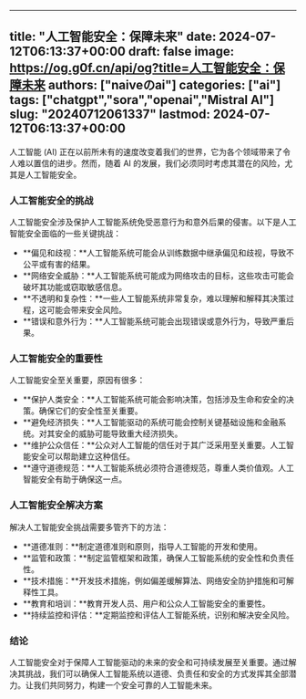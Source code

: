 
---
title: "人工智能安全：保障未来"
date: 2024-07-12T06:13:37+00:00
draft: false
image: https://og.g0f.cn/api/og?title=人工智能安全：保障未来
authors: ["naiveのai"]
categories: ["ai"]
tags: ["chatgpt","sora","openai","Mistral AI"]
slug: "20240712061337"
lastmod: 2024-07-12T06:13:37+00:00
---
人工智能 (AI) 正在以前所未有的速度改变着我们的世界，它为各个领域带来了令人难以置信的进步。然而，随着 AI 的发展，我们必须同时考虑其潜在的风险，尤其是人工智能安全。

### 人工智能安全的挑战

人工智能安全涉及保护人工智能系统免受恶意行为和意外后果的侵害。以下是人工智能安全面临的一些关键挑战：

- **偏见和歧视：**人工智能系统可能会从训练数据中继承偏见和歧视，导致不公平或有害的结果。
- **网络安全威胁：**人工智能系统可能成为网络攻击的目标，这些攻击可能会破坏其功能或窃取敏感信息。
- **不透明和复杂性：**一些人工智能系统非常复杂，难以理解和解释其决策过程，这可能会带来安全风险。
- **错误和意外行为：**人工智能系统可能会出现错误或意外行为，导致严重后果。

### 人工智能安全的重要性

人工智能安全至关重要，原因有很多：

- **保护人类安全：**人工智能系统可能会影响决策，包括涉及生命和安全的决策。确保它们的安全性至关重要。
- **避免经济损失：**人工智能驱动的系统可能会控制关键基础设施和金融系统。对其安全的威胁可能导致重大经济损失。
- **维护公众信任：**公众对人工智能的信任对于其广泛采用至关重要。人工智能安全可以帮助建立这种信任。
- **遵守道德规范：**人工智能系统必须符合道德规范，尊重人类价值观。人工智能安全有助于确保这一点。

### 人工智能安全解决方案

解决人工智能安全挑战需要多管齐下的方法：

- **道德准则：**制定道德准则和原则，指导人工智能的开发和使用。
- **监管和政策：**制定监管框架和政策，确保人工智能系统的安全性和负责任性。
- **技术措施：**开发技术措施，例如偏差缓解算法、网络安全防护措施和可解释性工具。
- **教育和培训：**教育开发人员、用户和公众人工智能安全的重要性。
- **持续监控和评估：**定期监控和评估人工智能系统，识别和解决安全风险。

### 结论

人工智能安全对于保障人工智能驱动的未来的安全和可持续发展至关重要。通过解决其挑战，我们可以确保人工智能系统以道德、负责任和安全的方式发挥其全部潜力。让我们共同努力，构建一个安全可靠的人工智能未来。